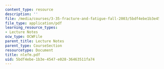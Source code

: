 ```yaml
---
content_type: resource
description: ''
file: /media/courses/3-35-fracture-and-fatigue-fall-2003/5bdf4ebe1b3e4547e02836463511fa74_nlefm.pdf
file_type: application/pdf
learning_resource_types:
- Lecture Notes
ocw_type: OCWFile
parent_title: Lecture Notes
parent_type: CourseSection
resourcetype: Document
title: nlefm.pdf
uid: 5bdf4ebe-1b3e-4547-e028-36463511fa74
---
```

